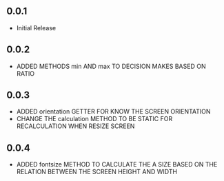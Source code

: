 ## 0.0.1

* Initial Release


## 0.0.2

* ADDED METHODS min AND max TO DECISION MAKES BASED ON RATIO

## 0.0.3

* ADDED orientation GETTER FOR KNOW THE SCREEN ORIENTATION
* CHANGE THE calculation METHOD TO BE STATIC FOR RECALCULATION WHEN RESIZE SCREEN

## 0.0.4

* ADDED fontsize METHOD TO CALCULATE THE A SIZE BASED ON THE RELATION BETWEEN THE SCREEN HEIGHT AND WIDTH